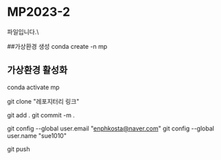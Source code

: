 # MP2023-2

파일입니다.\

##가상환경 생성
conda create -n mp

## 가상환경 활성화
conda activate mp

git clone "레포지터리 링크"

git add .
git commit -m .

git config --global user.email "enphkosta@naver.com"
git config --global user.name "sue1010"

git push